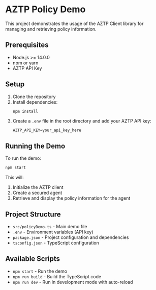 # AZTP Policy Demo

This project demonstrates the usage of the AZTP Client library for managing and retrieving policy information.

## Prerequisites

- Node.js >= 14.0.0
- npm or yarn
- AZTP API Key

## Setup

1. Clone the repository
2. Install dependencies:
   ```bash
   npm install
   ```
3. Create a `.env` file in the root directory and add your AZTP API key:
   ```
   AZTP_API_KEY=your_api_key_here
   ```

## Running the Demo

To run the demo:

```bash
npm start
```

This will:

1. Initialize the AZTP client
2. Create a secured agent
3. Retrieve and display the policy information for the agent

## Project Structure

- `src/policyDemo.ts` - Main demo file
- `.env` - Environment variables (API key)
- `package.json` - Project configuration and dependencies
- `tsconfig.json` - TypeScript configuration

## Available Scripts

- `npm start` - Run the demo
- `npm run build` - Build the TypeScript code
- `npm run dev` - Run in development mode with auto-reload
